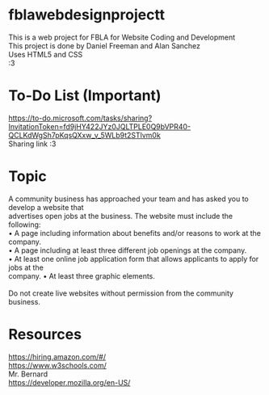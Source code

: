 # fblawebdesignprojectt
 This is a web project for FBLA for Website Coding and Development <br>
 This project is done by Daniel Freeman and Alan Sanchez <br>
 Uses HTML5 and CSS <br>
 :3

# To-Do List (Important)
https://to-do.microsoft.com/tasks/sharing?InvitationToken=fd9jHY422JYz0JQLTPLE0Q9bVPR40-QCLKdWgSh7pKqsQXxw_v_5WLb9t2STlvm0k <br>
Sharing link :3

# Topic 
A community business has approached your team and has asked you to develop a website that <br>
advertises open jobs at the business. The website must include the following: <br>
• A page including information about benefits and/or reasons to work at the company. <br>
• A page including at least three different job openings at the company. <br>
• At least one online job application form that allows applicants to apply for jobs at the <br>
company.
• At least three graphic elements. <br>
<br>
Do not create live websites without permission from the community business. 

# Resources
https://hiring.amazon.com/#/ <br>
https://www.w3schools.com/ <br>
Mr. Bernard <br>
https://developer.mozilla.org/en-US/ <br>
